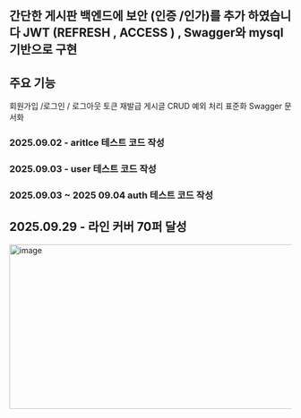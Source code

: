 ## 간단한 게시판 백엔드에 보안 (인증 /인가)를 추가 하였습니다 JWT (REFRESH , ACCESS ) , Swagger와 mysql 기반으로 구현

## 주요 기능 
회원가입 /로그인 / 로그아웃
토큰 재발급 
게시글 CRUD
예외 처리 표준화
Swagger 문서화 

### 2025.09.02  - aritlce 테스트 코드 작성 
### 2025.09.03 - user 테스트 코드 작성 
### 2025.09.03 ~ 2025 09.04   auth 테스트 코드 작성
## 2025.09.29 - 라인 커버 70퍼 달성 

<img width="1152" height="294" alt="image" src="https://github.com/user-attachments/assets/a3b44577-6928-4355-ba94-6099385743c6" />
